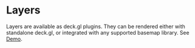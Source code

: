 # Layers

Layers are available as deck.gl plugins. They can be rendered either with standalone deck.gl, or integrated with any supported basemap library. See [Demo](../../../demo.md).
